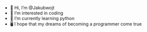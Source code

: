 - 👋 Hi, I’m @Jakubwojt
- 👀 I’m interested in coding
- 🌱 I’m currently learning python
- 🖥 I hope that my dreams of 
becoming a programmer come true

<!---
Jakubwojt/Jakubwojt is a ✨ special ✨ repository because its `README.md` (this file) appears on your GitHub profile.
You can click the Preview link to take a look at your changes.
--->
